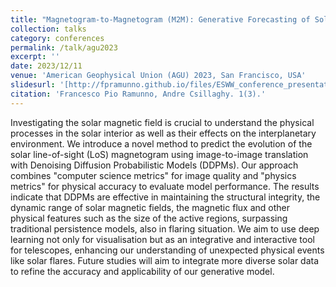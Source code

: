 ```yaml
---
title: "Magnetogram-to-Magnetogram (M2M): Generative Forecasting of Solar Evolution"
collection: talks
category: conferences
permalink: /talk/agu2023
excerpt: ''
date: 2023/12/11
venue: 'American Geophysical Union (AGU) 2023, San Francisco, USA'
slidesurl: '[http://fpramunno.github.io/files/ESWW_conference_presentation.pdf](http://fpramunno.github.io/files/AGU_conference (1).pdf)'
citation: 'Francesco Pio Ramunno, Andre Csillaghy. 1(3).'
---
```


Investigating the solar magnetic field is crucial to understand the physical processes in the solar interior as well as their effects on the interplanetary environment. We introduce a novel method to predict the evolution of the solar line-of-sight (LoS) magnetogram using image-to-image translation with Denoising Diffusion Probabilistic Models (DDPMs). Our approach combines "computer science metrics" for image quality and "physics metrics" for physical accuracy to evaluate model performance. The results indicate that DDPMs are effective in maintaining the structural integrity, the dynamic range of solar magnetic fields, the magnetic flux and other physical features such as the size of the active regions, surpassing traditional persistence models, also in flaring situation. We aim to use deep learning not only for visualisation but as an integrative and interactive tool for telescopes, enhancing our understanding of unexpected physical events like solar flares. Future studies will aim to integrate more diverse solar data to refine the accuracy and applicability of our generative model.
